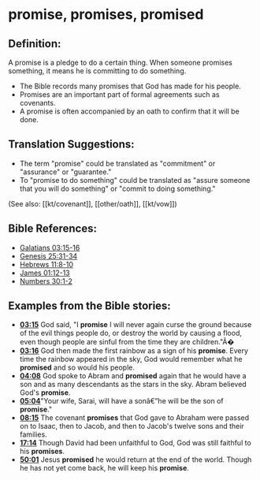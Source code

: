 # promise, promises, promised #

## Definition: ##

A promise is a pledge to do a certain thing. When someone promises something, it means he is committing to do something.

* The Bible records many promises that God has made for his people.
* Promises are an important part of formal agreements such as covenants.
* A promise is often accompanied by an oath to confirm that it will be done.

## Translation Suggestions: ##

* The term "promise" could be translated as "commitment" or "assurance" or "guarantee."
* To "promise to do something" could be translated as "assure someone that you will do something" or "commit to doing something."

(See also: [[kt/covenant]], [[other/oath]], [[kt/vow]])

## Bible References: ##

* [Galatians 03:15-16](en/tn/gal/help/03/15)
* [Genesis 25:31-34](en/tn/gen/help/25/31)
* [Hebrews 11:8-10](en/tn/heb/help/11/08)
* [James 01:12-13](en/tn/jas/help/01/12)
* [Numbers 30:1-2](en/tn/num/help/30/01)

## Examples from the Bible stories: ##

* __[03:15](en/tn/obs/help/03/15)__ God said, "I __promise__  I will never again curse the ground because of the evil things people do, or destroy the world by causing a flood, even though people are sinful from the time they are children."Â�
* __[03:16](en/tn/obs/help/03/16)__ God then made the first rainbow as a sign of his __promise__. Every time the rainbow appeared in the sky, God would remember what he __promised__  and so would his people.
* __[04:08](en/tn/obs/help/04/08)__ God spoke to Abram and __promised__  again that he would have a son and as many descendants as the stars in the sky. Abram believed God's __promise__.
* __[05:04](en/tn/obs/help/05/04)__"Your wife, Sarai, will have a sonâ€”he will be the son of __promise__."
* __[08:15](en/tn/obs/help/08/15)__ The covenant __promises__  that God gave to Abraham were passed on to Isaac, then to Jacob, and then to Jacob's twelve sons and their families.
* __[17:14](en/tn/obs/help/17/14)__ Though David had been unfaithful to God, God was still faithful to his __promises__.
* __[50:01](en/tn/obs/help/50/01)__ Jesus __promised__  he would return at the end of the world. Though he has not yet come back, he will keep his __promise__.